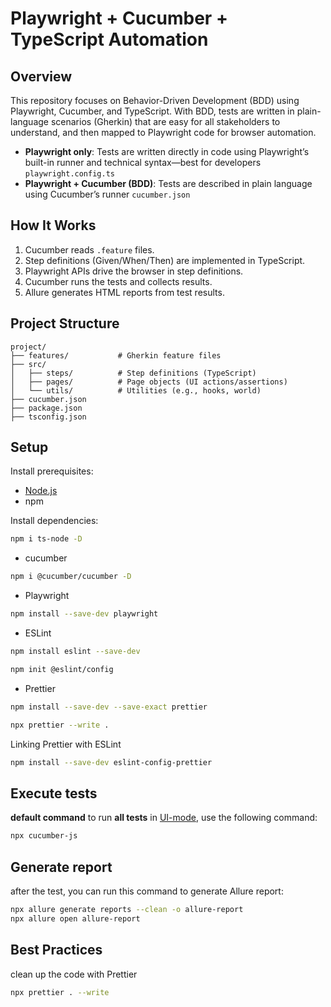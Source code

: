 # Playwright + Cucumber + TypeScript Automation

## Overview
This repository focuses on Behavior-Driven Development (BDD) using Playwright, Cucumber, and TypeScript. With BDD, tests are written in plain-language scenarios (Gherkin) that are easy for all stakeholders to understand, and then mapped to Playwright code for browser automation.

- **Playwright only**: Tests are written directly in code using Playwright’s built-in runner and technical syntax—best for developers `playwright.config.ts`
- **Playwright + Cucumber (BDD)**: Tests are described in plain language using Cucumber’s runner `cucumber.json`


## How It Works

1. Cucumber reads `.feature` files.
2. Step definitions (Given/When/Then) are implemented in TypeScript.
3. Playwright APIs drive the browser in step definitions.
4. Cucumber runs the tests and collects results.
5. Allure generates HTML reports from test results.

## Project Structure

```
project/
├── features/           # Gherkin feature files
├── src/
│   ├── steps/          # Step definitions (TypeScript)
│   ├── pages/          # Page objects (UI actions/assertions)
│   └── utils/          # Utilities (e.g., hooks, world)
├── cucumber.json
├── package.json
├── tsconfig.json
```

## Setup

Install prerequisites:

- [Node.js](https://nodejs.org)
- npm

Install dependencies:

```bash
npm i ts-node -D
```
- cucumber 
```bash
npm i @cucumber/cucumber -D
```

- Playwright
```bash
npm install --save-dev playwright
```
- ESLint
```bash 
npm install eslint --save-dev
```

```bash 
npm init @eslint/config
```

- Prettier
```bash 
npm install --save-dev --save-exact prettier
```

```bash 
npx prettier --write .
```

Linking Prettier with ESLint 
```bash 
npm install --save-dev eslint-config-prettier
```

## Execute tests

**default command** to run **all tests** in [UI-mode](https://playwright.dev/docs/test-ui-mode), use the following command:

```bash
npx cucumber-js
```

## Generate report

after the test, you can run this command to generate Allure report:

```bash
npx allure generate reports --clean -o allure-report
npx allure open allure-report
```

## Best Practices

clean up the code with Prettier

```bash
npx prettier . --write
```
